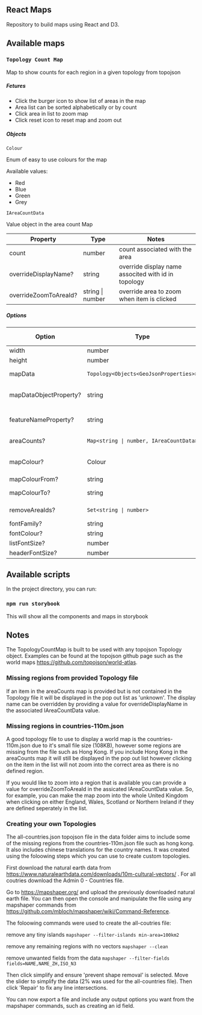 ## React Maps

Repository to build maps using React and D3. 


## Available maps

### `Topology Count Map`

Map to show counts for each region in a given topology from topojson


##### Fetures

- Click the burger icon to show list of areas in the map
- Area list can be sorted alphabetically or by count
- Click area in list to zoom map
- Click reset icon to reset map and zoom out


##### Objects

`Colour` 

Enum of easy to use colours for the map

Available values:

- Red
- Blue
- Green
- Grey



`IAreaCountData`

Value object in the area count Map

| Property               | Type              | Notes                                                |
|------------------------|-------------------|------------------------------------------------------|
| count                  | number            | count associated with the area                       |
| overrideDisplayName?   | string            | override display name associted with id in topology  |
| overrideZoomToAreaId?  | string \| number  | override area to zoom when item is clicked           |

##### Options

| Option                 | Type                                   | Default Value     | Notes     |
|------------------------|----------------------------------------|-------------------|-----------|
| width                  | number                                 |                   |
| height                 | number                                 |                   |
| mapData                | `Topology<Objects<GeoJsonProperties>>` | empty array       | a topojson topology
| mapDataObjectProperty? | string                                 | 'countries'       | name of property containing GeometryCollection
| featureNameProperty?   | string                                 | 'name'            | name of property to identify feature name
| areaCounts?            | `Map<string \| number, IAreaCountData>`| empty map         | map of id's and it's associated count
| mapColour?             | Colour                                 |                   | overrides mapColourFrom and mapColourTo
| mapColourFrom?         | string                                 | #ffffff           |
| mapColourTo?           | string                                 | #9fc5e8           | Same as Colour.Blue
| removeAreaIds?         | `Set<string \| number>`                | []                | id's of areas not to show on the map
| fontFamily?            | string                                 | Arial             |
| fontColour?            | string                                 | #444444           | 
| listFontSize?          | number                                 | 12                |
| headerFontSize?        | number                                 | 16                |


## Available scripts

In the project directory, you can run:


### `npm run storybook`

This will show all the components and maps in storybook


## Notes

The TopologyCountMap is built to be used with any topojson Topology object. 
Examples can be found at the topojson github page such as the world maps https://github.com/topojson/world-atlas.


### Missing regions from provided Topology file

If an item in the areaCounts map is provided but is not contained in the Topology file it will be displayed in the pop out list as 'unknown'.
The display name can be overridden by providing a value for overrideDisplayName in the associated IAreaCountData value.

### Missing regions in countries-110m.json

A good topology file to use to display a world map is the countries-110m.json due to it's small file size (108KB), however
some regions are missing from the file such as Hong Kong. If you include Hong Kong in the areaCounts map it will still 
be displayed in the pop out list however clicking on the item in the list will not zoom into the correct area as there is no defined region.

If you would like to zoom into a region that is available you can provide a value for overrideZoomToAreaId in the assicated IAreaCountData value.
So, for example, you can make the map zoom into the whole United Kingdom when clicking on either England, Wales, Scotland or Northern Ireland if they
are defined seperately in the list.



### Creating your own Topologies

The all-countries.json topojson file in the data folder aims to include some of the missing regions from the countries-110m.json file such as hong kong. It also includes chinese translations for the country names. It was created using the foloowing steps which you can use to create custom topologies.


First download the natural earth data from https://www.naturalearthdata.com/downloads/10m-cultural-vectors/ . For all coutries download the Admin 0 - Countries file.


Go to https://mapshaper.org/ and upload the previously downloaded natural earth file. You can then open the console and manipulate the file using any mapshaper commands from https://github.com/mbloch/mapshaper/wiki/Command-Reference.

The foloowing commands were used to create the all-coutries file:


remove any tiny islands
`mapshaper --filter-islands min-area=100km2`


remove any remaining regions with no vectors
`mapshaper --clean`


remove unwanted fields from the data
`mapshaper --filter-fields fields=NAME,NAME_ZH,ISO_N3`


Then click simplify and ensure 'prevent shape removal' is selected. Move the slider to simplify the data (2% was used for the all-countries file). Then click 'Repair' to fix any line intersections.


You can now export a file and include any output options you want from the mapshaper commands, such as creating an id field.




